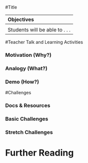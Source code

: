 #Title

| Objectives |
| :--- |
|  |
| Students will be able to . . . |

#Teacher Talk and Learning Activities

### Motivation (Why?)

### Analogy (What?)

### Demo (How?)

#Challenges

### Docs & Resources

### Basic Challenges

### Stretch Challenges

# Further Reading
